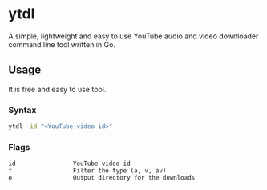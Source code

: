 # ytdl

A simple, lightweight and easy to use YouTube audio and video downloader command line tool written in Go.

## Usage

It is free and easy to use tool.

### Syntax

```bash
ytdl -id "<YouTube video id>"
```

### Flags

```
id                YouTube video id
f                 Filter the type (a, v, av)
o                 Output directory for the downloads
```
